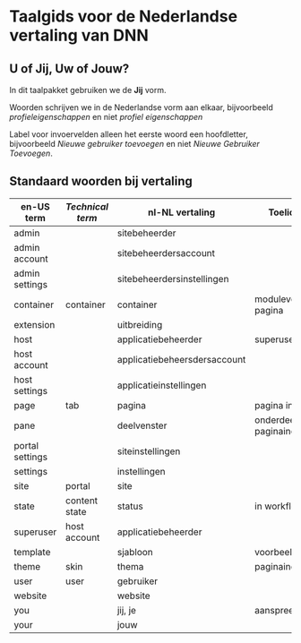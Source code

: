 # Taalgids voor de Nederlandse vertaling van DNN

## U of Jij, Uw of Jouw?

In dit taalpakket gebruiken we de **Jij** vorm.

Woorden schrijven we in de Nederlandse vorm aan elkaar, bijvoorbeeld *profieleigenschappen* en niet *profiel eigenschappen*

Label voor invoervelden alleen het eerste woord een hoofdletter, bijvoorbeeld *Nieuwe gebruiker toevoegen* en niet *Nieuwe Gebruiker Toevoegen*. 

## Standaard woorden bij vertaling

en-US term | *Technical term* | nl-NL vertaling | Toelichting
--- | --- | --- | ---
admin |  | sitebeheerder |  
admin account |  | sitebeheerdersaccount |  
admin settings |  | sitebeheerdersinstellingen |  
container | container | container | modulevorm op pagina
extension |  | uitbreiding | 
host |  | applicatiebeheerder | superuser
host account |  | applicatiebeheersdersaccount | 
host settings |  | applicatieinstellingen | 
page | tab | pagina | pagina in de site
pane | | deelvenster | onderdeel paginaindeling
portal settings |  | siteinstellingen |
settings |  | instellingen |  
site | portal | site | 
state | content state | status | in workflows
superuser | host account | applicatiebeheerder | 
template | | sjabloon | voorbeeldindeling
theme | skin | thema | paginaindeling
user | user | gebruiker | 
website |  | website |
you | | jij, je | aanspreekvorm
your | | jouw | 
